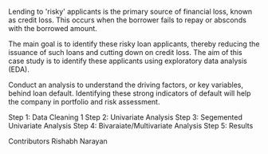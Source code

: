 Lending to 'risky' applicants is the primary source of financial loss, known as credit loss. This occurs when the borrower fails to repay or absconds with the borrowed amount.

The main goal is to identify these risky loan applicants, thereby reducing the issuance of such loans and cutting down on credit loss. The aim of this case study is to identify these applicants using exploratory data analysis (EDA).

Conduct an analysis to understand the driving factors, or key variables, behind loan default. Identifying these strong indicators of default will help the company in portfolio and risk assessment.


Step 1: Data Cleaning 1
Step 2: Univariate Analysis
Step 3: Segemented Univariate Analysis
Step 4: Bivaraiate/Multivariate Analysis
Step 5: Results

Contributors
Rishabh Narayan
